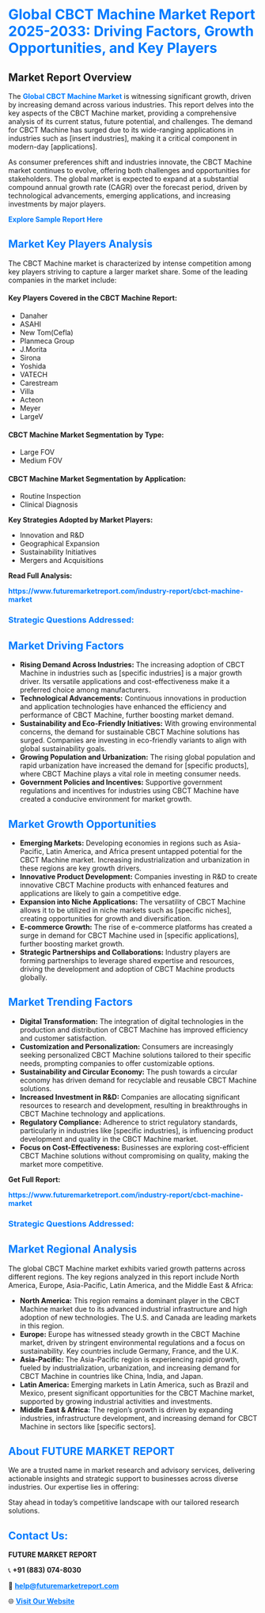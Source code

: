 <h1 style="color: #007BFF;">Global CBCT Machine Market Report 2025-2033: Driving Factors, Growth Opportunities, and Key Players</h1>

<section id="overview">
<h2>Market Report Overview</h2>
<p>The <a href="https://www.futuremarketreport.com/industry-report/cbct-machine-market" style="color: #007BFF; text-decoration: none;"><strong>Global CBCT Machine Market</strong></a> is witnessing significant growth, driven by increasing demand across various industries. This report delves into the key aspects of the CBCT Machine market, providing a comprehensive analysis of its current status, future potential, and challenges. The demand for CBCT Machine has surged due to its wide-ranging applications in industries such as [insert industries], making it a critical component in modern-day [applications].</p>
<p>As consumer preferences shift and industries innovate, the CBCT Machine market continues to evolve, offering both challenges and opportunities for stakeholders. The global market is expected to expand at a substantial compound annual growth rate (CAGR) over the forecast period, driven by technological advancements, emerging applications, and increasing investments by major players.</p>
</section>

<section id="overview">
<p><a href="https://www.futuremarketreport.com/request-sample/reportId=78321" style="color: #007BFF; text-decoration: none;"><strong>Explore Sample Report Here</strong></a></p>
</section>

<section id="key-players">
<h2 style="color: #007BFF;">Market Key Players Analysis</h2>
<p>The CBCT Machine market is characterized by intense competition among key players striving to capture a larger market share. Some of the leading companies in the market include:</p>
<h4>Key Players Covered in the CBCT Machine Report:</h4>
<ul><li>Danaher</li><li>ASAHI</li><li>New Tom(Cefla)</li><li>Planmeca Group</li><li>J.Morita</li><li>Sirona</li><li>Yoshida</li><li>VATECH</li><li>Carestream</li><li>Villa</li><li>Acteon</li><li>Meyer</li><li>LargeV</li></ul>
<h4>CBCT Machine Market Segmentation by Type:</h4>
<ul><li>Large FOV</li><li>Medium FOV</li></ul>

<h4>CBCT Machine Market Segmentation by Application:</h4>
<ul><li>Routine Inspection</li><li>Clinical Diagnosis</li></ul>
<p><strong>Key Strategies Adopted by Market Players:</strong></p>
<ul>
<li>Innovation and R&D</li>
<li>Geographical Expansion</li>
<li>Sustainability Initiatives</li>
<li>Mergers and Acquisitions</li>
</ul>
</section>

<section>
<p><strong>Read Full Analysis: </strong></p><a href="https://www.futuremarketreport.com/industry-report/cbct-machine-market" style="color: #007BFF; text-decoration: none;"><strong>https://www.futuremarketreport.com/industry-report/cbct-machine-market</strong></a>
<h3 style="color: #007BFF;">Strategic Questions Addressed:</h3>
</section>

<section id="driving-factors">
<h2 style="color: #007BFF;">Market Driving Factors</h2>
<ul>
<li><strong>Rising Demand Across Industries:</strong> The increasing adoption of CBCT Machine in industries such as [specific industries] is a major growth driver. Its versatile applications and cost-effectiveness make it a preferred choice among manufacturers.</li>
<li><strong>Technological Advancements:</strong> Continuous innovations in production and application technologies have enhanced the efficiency and performance of CBCT Machine, further boosting market demand.</li>
<li><strong>Sustainability and Eco-Friendly Initiatives:</strong> With growing environmental concerns, the demand for sustainable CBCT Machine solutions has surged. Companies are investing in eco-friendly variants to align with global sustainability goals.</li>
<li><strong>Growing Population and Urbanization:</strong> The rising global population and rapid urbanization have increased the demand for [specific products], where CBCT Machine plays a vital role in meeting consumer needs.</li>
<li><strong>Government Policies and Incentives:</strong> Supportive government regulations and incentives for industries using CBCT Machine have created a conducive environment for market growth.</li>
</ul>
</section>

<section id="growth-opportunities">
<h2 style="color: #007BFF;">Market Growth Opportunities</h2>
<ul>
<li><strong>Emerging Markets:</strong> Developing economies in regions such as Asia-Pacific, Latin America, and Africa present untapped potential for the CBCT Machine market. Increasing industrialization and urbanization in these regions are key growth drivers.</li>
<li><strong>Innovative Product Development:</strong> Companies investing in R&D to create innovative CBCT Machine products with enhanced features and applications are likely to gain a competitive edge.</li>
<li><strong>Expansion into Niche Applications:</strong> The versatility of CBCT Machine allows it to be utilized in niche markets such as [specific niches], creating opportunities for growth and diversification.</li>
<li><strong>E-commerce Growth:</strong> The rise of e-commerce platforms has created a surge in demand for CBCT Machine used in [specific applications], further boosting market growth.</li>
<li><strong>Strategic Partnerships and Collaborations:</strong> Industry players are forming partnerships to leverage shared expertise and resources, driving the development and adoption of CBCT Machine products globally.</li>
</ul>
</section>

<section id="trending-factors">
<h2 style="color: #007BFF;">Market Trending Factors</h2>
<ul>
<li><strong>Digital Transformation:</strong> The integration of digital technologies in the production and distribution of CBCT Machine has improved efficiency and customer satisfaction.</li>
<li><strong>Customization and Personalization:</strong> Consumers are increasingly seeking personalized CBCT Machine solutions tailored to their specific needs, prompting companies to offer customizable options.</li>
<li><strong>Sustainability and Circular Economy:</strong> The push towards a circular economy has driven demand for recyclable and reusable CBCT Machine solutions.</li>
<li><strong>Increased Investment in R&D:</strong> Companies are allocating significant resources to research and development, resulting in breakthroughs in CBCT Machine technology and applications.</li>
<li><strong>Regulatory Compliance:</strong> Adherence to strict regulatory standards, particularly in industries like [specific industries], is influencing product development and quality in the CBCT Machine market.</li>
<li><strong>Focus on Cost-Effectiveness:</strong> Businesses are exploring cost-efficient CBCT Machine solutions without compromising on quality, making the market more competitive.</li>
</ul>
</section>

<section>
<p><strong>Get Full Report: </strong></p><a href="https://www.futuremarketreport.com/industry-report/cbct-machine-market" style="color: #007BFF; text-decoration: none;"><strong>https://www.futuremarketreport.com/industry-report/cbct-machine-market</strong></a>
<h3 style="color: #007BFF;">Strategic Questions Addressed:</h3>
</section>


<section id="regional-analysis">
<h2 style="color: #007BFF;">Market Regional Analysis</h2>
<p>The global CBCT Machine market exhibits varied growth patterns across different regions. The key regions analyzed in this report include North America, Europe, Asia-Pacific, Latin America, and the Middle East & Africa:</p>
<ul>
<li><strong>North America:</strong> This region remains a dominant player in the CBCT Machine market due to its advanced industrial infrastructure and high adoption of new technologies. The U.S. and Canada are leading markets in this region.</li>
<li><strong>Europe:</strong> Europe has witnessed steady growth in the CBCT Machine market, driven by stringent environmental regulations and a focus on sustainability. Key countries include Germany, France, and the U.K.</li>
<li><strong>Asia-Pacific:</strong> The Asia-Pacific region is experiencing rapid growth, fueled by industrialization, urbanization, and increasing demand for CBCT Machine in countries like China, India, and Japan.</li>
<li><strong>Latin America:</strong> Emerging markets in Latin America, such as Brazil and Mexico, present significant opportunities for the CBCT Machine market, supported by growing industrial activities and investments.</li>
<li><strong>Middle East & Africa:</strong> The region’s growth is driven by expanding industries, infrastructure development, and increasing demand for CBCT Machine in sectors like [specific sectors].</li>
</ul>
</section>

<footer>
<h2 style="color: #007BFF;">About FUTURE MARKET REPORT</h2>
<p>We are a trusted name in market research and advisory services, delivering actionable insights and strategic support to businesses across diverse industries. Our expertise lies in offering:</p>

<p>Stay ahead in today’s competitive landscape with our tailored research solutions.</p>

<h2 style="color: #007BFF;">Contact Us:</h2>
<p><strong>FUTURE MARKET REPORT</strong></p>
<p>📞 <strong>+91 (883) 074-8030</strong></p>
<p>📧 <strong><a href="mailto:help@futuremarketreport.com" style="color: #007BFF;">help@futuremarketreport.com</a></strong></p>
<p>🌐 <strong><a href="https://www.futuremarketreport.com/" style="color: #007BFF;">Visit Our Website</a></strong></p>
</footer>